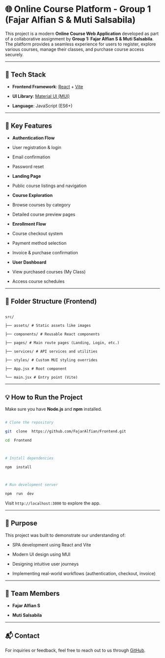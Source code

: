
  

# 🌐 Online Course Platform - Group 1 (Fajar Alfian S & Muti Salsabila)

  

This project is a modern **Online Course Web Application** developed as part of a collaborative assignment by **Group 1: Fajar Alfian S & Muti Salsabila**. The platform provides a seamless experience for users to register, explore various courses, manage their classes, and purchase course access securely.

  

---

  

## 🚀 Tech Stack

  

-  **Frontend Framework**: [React](https://reactjs.org/) + [Vite](https://vitejs.dev/)

-  **UI Library**: [Material UI (MUI)](https://mui.com/)

-  **Language**: JavaScript (ES6+)

  

---

  

## 📌 Key Features

  

-  **Authentication Flow**

- User registration & login

- Email confirmation

- Password reset

  

-  **Landing Page**

- Public course listings and navigation

  

-  **Course Exploration**

- Browse courses by category

- Detailed course preview pages

  

-  **Enrollment Flow**

- Course checkout system

- Payment method selection

- Invoice & purchase confirmation

  

-  **User Dashboard**

- View purchased courses (My Class)

- Access course schedules


---

## 📁 Folder Structure (Frontend)

  

```

src/

├── assets/ # Static assets like images

├── components/ # Reusable React components

├── pages/ # Main route pages (Landing, Login, etc.)

├── services/ # API services and utilities

├── styles/ # Custom MUI styling overrides

├── App.jsx # Root component

└── main.jsx # Entry point (Vite)

```

  

---

  

## 💡 How to Run the Project

  

Make sure you have **Node.js** and **npm** installed.

  

```bash

# Clone the repository

git  clone  https://github.com/FajarAlfian/Frontend.git

cd  Frontend

  

# Install dependencies

npm  install

  

# Run development server

npm  run  dev

```

  

Visit `http://localhost:3000` to explore the app.

  

---

  

## 🎯 Purpose

  

This project was built to demonstrate our understanding of:

  

- SPA development using React and Vite

- Modern UI design using MUI

- Designing intuitive user journeys

- Implementing real-world workflows (authentication, checkout, invoice)

  

---

  

## 🤝 Team Members

  

-  **Fajar Alfian S** 

-  **Muti Salsabila** 

  

---

  

## 📬 Contact

  

For inquiries or feedback, feel free to reach out to us through [GitHub](https://github.com/FajarAlfian).